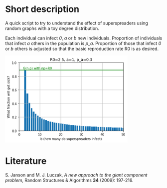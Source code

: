 # Short description

A quick script to try to understand the effect of superspreaders using random graphs with a toy degree distribution. 

Each individual can infect *0*, *a* or *b* new individuals.
Proportion of individuals that infect *a* others in the population is *p_a*. Proportion of those that infect *0* or *b*
others is adjusted so that the basic reproduction rate R0 is as desired.

![Example chart](example.png "30% infect 1, 100ε% (the superspreaders) infect b, others infect 0")

# Literature

S. Janson and M. J. Luczak, *A new approach to the giant component problem*, Random Structures & Algorithms **34** (2009): 197-216.
